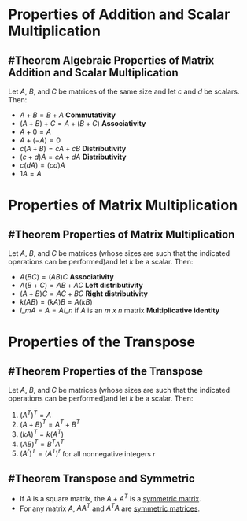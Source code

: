 # Properties of Addition and Scalar Multiplication

## \#Theorem Algebraic Properties of Matrix Addition and Scalar Multiplication

Let $A$, $B$, and $C$ be matrices of the same size and let $c$ and $d$ be scalars. Then:

* $A+B=B+A$ **Commutativity**
* $(A+B)+C=A+(B+C)$ **Associativity**
* $A+0=A$
* $A+(-A)=0$
* $c(A+B)=cA+cB$ **Distributivity**
* $(c+d)A=cA+dA$ **Distributivity**
* $c(dA)=(cd)A$
* $1A=A$

# Properties of Matrix Multiplication

## \#Theorem Properties of Matrix Multiplication

Let $A$, $B$, and $C$ be matrices (whose sizes are such that the indicated operations can be performed)and let $k$ be a scalar. Then:

* $A(BC)=(AB)C$ **Associativity**
* $A(B+C)=AB+AC$ **Left distributivity**
* $(A+B)C=AC+BC$ **Right distributivity**
* $k(AB)=(kA)B=A(kB)$
* $I\_{m}A=A=AI\_{n}$ if $A$ is an *m x n* matrix **Multiplicative identity**

# Properties of the Transpose

## \#Theorem Properties of the Transpose

Let $A$, $B$, and $C$ be matrices (whose sizes are such that the indicated operations can be performed)and let $k$ be a scalar. Then:

1. $(A^{T})^{T}=A$
1. $(A+B)^{T}=A^{T}+B^{T}$
1. $(kA)^{T}=k(A^{T})$
1. $(AB)^{T}=B^{T}A^{T}$
1. $(A^{r})^{T}=(A^{T})^{r}$ for all nonnegative integers $r$

## \#Theorem Transpose and Symmetric

* If $A$ is a square matrix, the $A+A^{T}$ is a [symmetric matrix](3.1%20Matrix%20Operations.md#definition-symmetric-matrix).
* For any matrix $A$, $AA^{T}$ and $A^{T}A$ are [symmetric matrices](3.1%20Matrix%20Operations.md#definition-symmetric-matrix).
